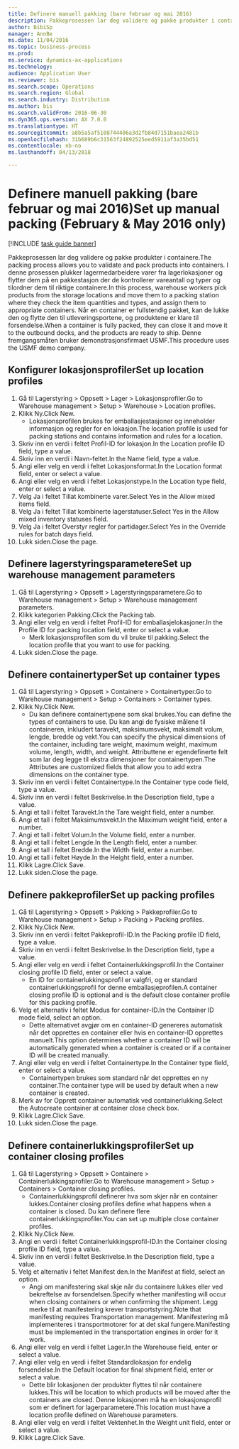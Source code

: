 ```yaml
--- 
title: Definere manuell pakking (bare februar og mai 2016)
description: Pakkeprosessen lar deg validere og pakke produkter i containere.
author: BibiSp
manager: AnnBe
ms.date: 11/04/2016
ms.topic: business-process
ms.prod: 
ms.service: dynamics-ax-applications
ms.technology: 
audience: Application User
ms.reviewer: bis
ms.search.scope: Operations
ms.search.region: Global
ms.search.industry: Distribution
ms.author: bis
ms.search.validFrom: 2016-06-30
ms.dyn365.ops.version: AX 7.0.0
ms.translationtype: HT
ms.sourcegitcommit: a8b5a5af5108744406a3d2fb84d7151baea2481b
ms.openlocfilehash: 31b689b6c31563f24892525eed5911af3a35bd51
ms.contentlocale: nb-no
ms.lasthandoff: 04/13/2018

---
```

# <a name="set-up-manual-packing-february--may-2016-only"></a><span data-ttu-id="940f0-103">Definere manuell pakking (bare februar og mai 2016)</span><span class="sxs-lookup"><span data-stu-id="940f0-103">Set up manual packing (February & May 2016 only)</span></span>

[!INCLUDE [task guide banner](../../includes/task-guide-banner.md)]

<span data-ttu-id="940f0-104">Pakkeprosessen lar deg validere og pakke produkter i containere.</span><span class="sxs-lookup"><span data-stu-id="940f0-104">The packing process allows you to validate and pack products into containers.</span></span> <span data-ttu-id="940f0-105">I denne prosessen plukker lagermedarbeidere varer fra lagerlokasjoner og flytter dem på en pakkestasjon der de kontrollerer vareantall og typer og tilordner dem til riktige containere.</span><span class="sxs-lookup"><span data-stu-id="940f0-105">In this process, warehouse workers pick products from the storage locations and move them to a packing station where they check the item quantities and types, and assign them to appropriate containers.</span></span> <span data-ttu-id="940f0-106">Når en container er fullstendig pakket, kan de lukke den og flytte den til utleveringsportene, og produktene er klare til forsendelse.</span><span class="sxs-lookup"><span data-stu-id="940f0-106">When a container is fully packed, they can close it and move it to the outbound docks, and the products are ready to ship.</span></span> <span data-ttu-id="940f0-107">Denne fremgangsmåten bruker demonstrasjonsfirmaet USMF.</span><span class="sxs-lookup"><span data-stu-id="940f0-107">This procedure uses the USMF demo company.</span></span>


## <a name="set-up-location-profiles"></a><span data-ttu-id="940f0-108">Konfigurer lokasjonsprofiler</span><span class="sxs-lookup"><span data-stu-id="940f0-108">Set up location profiles</span></span>
1. <span data-ttu-id="940f0-109">Gå til Lagerstyring > Oppsett > Lager > Lokasjonsprofiler.</span><span class="sxs-lookup"><span data-stu-id="940f0-109">Go to Warehouse management > Setup > Warehouse > Location profiles.</span></span>
2. <span data-ttu-id="940f0-110">Klikk Ny.</span><span class="sxs-lookup"><span data-stu-id="940f0-110">Click New.</span></span>
    * <span data-ttu-id="940f0-111">Lokasjonsprofilen brukes for emballasjestasjoner og inneholder informasjon og regler for en lokasjon.</span><span class="sxs-lookup"><span data-stu-id="940f0-111">The location profile is used for packing stations and contains information and rules for a location.</span></span>  
3. <span data-ttu-id="940f0-112">Skriv inn en verdi i feltet Profil-ID for lokasjon.</span><span class="sxs-lookup"><span data-stu-id="940f0-112">In the Location profile ID field, type a value.</span></span>
4. <span data-ttu-id="940f0-113">Skriv inn en verdi i Navn-feltet.</span><span class="sxs-lookup"><span data-stu-id="940f0-113">In the Name field, type a value.</span></span>
5. <span data-ttu-id="940f0-114">Angi eller velg en verdi i feltet Lokasjonsformat.</span><span class="sxs-lookup"><span data-stu-id="940f0-114">In the Location format field, enter or select a value.</span></span>
6. <span data-ttu-id="940f0-115">Angi eller velg en verdi i feltet Lokasjonstype.</span><span class="sxs-lookup"><span data-stu-id="940f0-115">In the Location type field, enter or select a value.</span></span>
7. <span data-ttu-id="940f0-116">Velg Ja i feltet Tillat kombinerte varer.</span><span class="sxs-lookup"><span data-stu-id="940f0-116">Select Yes in the Allow mixed items field.</span></span>
8. <span data-ttu-id="940f0-117">Velg Ja i feltet Tillat kombinerte lagerstatuser.</span><span class="sxs-lookup"><span data-stu-id="940f0-117">Select Yes in the Allow mixed  inventory statuses field.</span></span>
9. <span data-ttu-id="940f0-118">Velg Ja i feltet Overstyr regler for partidager.</span><span class="sxs-lookup"><span data-stu-id="940f0-118">Select Yes in the Override rules for batch days field.</span></span>
10. <span data-ttu-id="940f0-119">Lukk siden.</span><span class="sxs-lookup"><span data-stu-id="940f0-119">Close the page.</span></span>

## <a name="set-up-warehouse-management-parameters"></a><span data-ttu-id="940f0-120">Definere lagerstyringsparametere</span><span class="sxs-lookup"><span data-stu-id="940f0-120">Set up warehouse management parameters</span></span> 
1. <span data-ttu-id="940f0-121">Gå til Lagerstyring > Oppsett > Lagerstyringsparametere.</span><span class="sxs-lookup"><span data-stu-id="940f0-121">Go to Warehouse management > Setup > Warehouse management parameters.</span></span>
2. <span data-ttu-id="940f0-122">Klikk kategorien Pakking.</span><span class="sxs-lookup"><span data-stu-id="940f0-122">Click the Packing tab.</span></span>
3. <span data-ttu-id="940f0-123">Angi eller velg en verdi i feltet Profil-ID for emballasjelokasjoner.</span><span class="sxs-lookup"><span data-stu-id="940f0-123">In the Profile ID for packing location field, enter or select a value.</span></span>
    * <span data-ttu-id="940f0-124">Merk lokasjonsprofilen som du vil bruke til pakking.</span><span class="sxs-lookup"><span data-stu-id="940f0-124">Select the location profile that you want to use for packing.</span></span>  
4. <span data-ttu-id="940f0-125">Lukk siden.</span><span class="sxs-lookup"><span data-stu-id="940f0-125">Close the page.</span></span>

## <a name="set-up-container-types"></a><span data-ttu-id="940f0-126">Definere containertyper</span><span class="sxs-lookup"><span data-stu-id="940f0-126">Set up container types</span></span>
1. <span data-ttu-id="940f0-127">Gå til Lagerstyring > Oppsett > Containere > Containertyper.</span><span class="sxs-lookup"><span data-stu-id="940f0-127">Go to Warehouse management > Setup > Containers > Container types.</span></span>
2. <span data-ttu-id="940f0-128">Klikk Ny.</span><span class="sxs-lookup"><span data-stu-id="940f0-128">Click New.</span></span>
    * <span data-ttu-id="940f0-129">Du kan definere containertypene som skal brukes.</span><span class="sxs-lookup"><span data-stu-id="940f0-129">You can define the types of containers to use.</span></span> <span data-ttu-id="940f0-130">Du kan angi de fysiske målene til containeren, inkludert taravekt, maksimumsvekt, maksimalt volum, lengde, bredde og vekt.</span><span class="sxs-lookup"><span data-stu-id="940f0-130">You can specify the physical dimensions of the container, including tare weight, maximum weight, maximum volume, length, width, and weight.</span></span>  <span data-ttu-id="940f0-131">Attributtene er egendefinerte felt som lar deg legge til ekstra dimensjoner for containertypen.</span><span class="sxs-lookup"><span data-stu-id="940f0-131">The Attributes are customized fields that allow you to add extra dimensions on the container type.</span></span>     
3. <span data-ttu-id="940f0-132">Skriv inn en verdi i feltet Containertype.</span><span class="sxs-lookup"><span data-stu-id="940f0-132">In the Container type code field, type a value.</span></span>
4. <span data-ttu-id="940f0-133">Skriv inn en verdi i feltet Beskrivelse.</span><span class="sxs-lookup"><span data-stu-id="940f0-133">In the Description field, type a value.</span></span>
5. <span data-ttu-id="940f0-134">Angi et tall i feltet Taravekt.</span><span class="sxs-lookup"><span data-stu-id="940f0-134">In the Tare weight field, enter a number.</span></span>
6. <span data-ttu-id="940f0-135">Angi et tall i feltet Maksimumsvekt.</span><span class="sxs-lookup"><span data-stu-id="940f0-135">In the Maximum weight field, enter a number.</span></span>
7. <span data-ttu-id="940f0-136">Angi et tall i feltet Volum.</span><span class="sxs-lookup"><span data-stu-id="940f0-136">In the Volume field, enter a number.</span></span>
8. <span data-ttu-id="940f0-137">Angi et tall i feltet Lengde.</span><span class="sxs-lookup"><span data-stu-id="940f0-137">In the Length field, enter a number.</span></span>
9. <span data-ttu-id="940f0-138">Angi et tall i feltet Bredde.</span><span class="sxs-lookup"><span data-stu-id="940f0-138">In the Width field, enter a number.</span></span>
10. <span data-ttu-id="940f0-139">Angi et tall i feltet Høyde.</span><span class="sxs-lookup"><span data-stu-id="940f0-139">In the Height field, enter a number.</span></span>
11. <span data-ttu-id="940f0-140">Klikk Lagre.</span><span class="sxs-lookup"><span data-stu-id="940f0-140">Click Save.</span></span>
12. <span data-ttu-id="940f0-141">Lukk siden.</span><span class="sxs-lookup"><span data-stu-id="940f0-141">Close the page.</span></span>

## <a name="set-up-packing-profiles"></a><span data-ttu-id="940f0-142">Definere pakkeprofiler</span><span class="sxs-lookup"><span data-stu-id="940f0-142">Set up packing profiles</span></span>
1. <span data-ttu-id="940f0-143">Gå til Lagerstyring > Oppsett > Pakking > Pakkeprofiler.</span><span class="sxs-lookup"><span data-stu-id="940f0-143">Go to Warehouse management > Setup > Packing > Packing profiles.</span></span>
2. <span data-ttu-id="940f0-144">Klikk Ny.</span><span class="sxs-lookup"><span data-stu-id="940f0-144">Click New.</span></span>
3. <span data-ttu-id="940f0-145">Skriv inn en verdi i feltet Pakkeprofil-ID.</span><span class="sxs-lookup"><span data-stu-id="940f0-145">In the Packing profile ID field, type a value.</span></span>
4. <span data-ttu-id="940f0-146">Skriv inn en verdi i feltet Beskrivelse.</span><span class="sxs-lookup"><span data-stu-id="940f0-146">In the Description field, type a value.</span></span>
5. <span data-ttu-id="940f0-147">Angi eller velg en verdi i feltet Containerlukkingsprofil.</span><span class="sxs-lookup"><span data-stu-id="940f0-147">In the Container closing profile ID field, enter or select a value.</span></span>
    * <span data-ttu-id="940f0-148">En ID for containerlukkingsprofil er valgfri, og er standard containerlukkingsprofil for denne emballasjeprofilen.</span><span class="sxs-lookup"><span data-stu-id="940f0-148">A container closing profile ID is optional and is the default close container profile for this packing profile.</span></span>  
6. <span data-ttu-id="940f0-149">Velg et alternativ i feltet Modus for container-ID.</span><span class="sxs-lookup"><span data-stu-id="940f0-149">In the Container ID mode field, select an option.</span></span>
    * <span data-ttu-id="940f0-150">Dette alternativet avgjør om en container-ID genereres automatisk når det opprettes en container eller hvis en container-ID opprettes manuelt.</span><span class="sxs-lookup"><span data-stu-id="940f0-150">This option determines whether a container ID will be automatically generated when a container is created or if a container ID will be created manually.</span></span>  
7. <span data-ttu-id="940f0-151">Angi eller velg en verdi i feltet Containertype.</span><span class="sxs-lookup"><span data-stu-id="940f0-151">In the Container type field, enter or select a value.</span></span>
    * <span data-ttu-id="940f0-152">Containertypen brukes som standard når det opprettes en ny container.</span><span class="sxs-lookup"><span data-stu-id="940f0-152">The container type will be used by default when a new container is created.</span></span>  
8. <span data-ttu-id="940f0-153">Merk av for Opprett container automatisk ved containerlukking.</span><span class="sxs-lookup"><span data-stu-id="940f0-153">Select the Autocreate container at container close check box.</span></span>
9. <span data-ttu-id="940f0-154">Klikk Lagre.</span><span class="sxs-lookup"><span data-stu-id="940f0-154">Click Save.</span></span>
10. <span data-ttu-id="940f0-155">Lukk siden.</span><span class="sxs-lookup"><span data-stu-id="940f0-155">Close the page.</span></span>

## <a name="set-up-container-closing-profiles"></a><span data-ttu-id="940f0-156">Definere containerlukkingsprofiler</span><span class="sxs-lookup"><span data-stu-id="940f0-156">Set up container closing profiles</span></span>
1. <span data-ttu-id="940f0-157">Gå til Lagerstyring > Oppsett > Containere > Containerlukkingsprofiler.</span><span class="sxs-lookup"><span data-stu-id="940f0-157">Go to Warehouse management > Setup > Containers > Container closing profiles.</span></span>
    * <span data-ttu-id="940f0-158">Containerlukkingsprofil definerer hva som skjer når en container lukkes.</span><span class="sxs-lookup"><span data-stu-id="940f0-158">Container closing profiles define what happens when a container is closed.</span></span> <span data-ttu-id="940f0-159">Du kan definere flere containerlukkingsprofiler.</span><span class="sxs-lookup"><span data-stu-id="940f0-159">You can set up multiple close container profiles.</span></span>       
2. <span data-ttu-id="940f0-160">Klikk Ny.</span><span class="sxs-lookup"><span data-stu-id="940f0-160">Click New.</span></span>
3. <span data-ttu-id="940f0-161">Angi en verdi i feltet Containerlukkingsprofil-ID.</span><span class="sxs-lookup"><span data-stu-id="940f0-161">In the Container closing profile ID field, type a value.</span></span>
4. <span data-ttu-id="940f0-162">Skriv inn en verdi i feltet Beskrivelse.</span><span class="sxs-lookup"><span data-stu-id="940f0-162">In the Description field, type a value.</span></span>
5. <span data-ttu-id="940f0-163">Velg et alternativ i feltet Manifest den.</span><span class="sxs-lookup"><span data-stu-id="940f0-163">In the Manifest at field, select an option.</span></span>
    * <span data-ttu-id="940f0-164">Angi om manifestering skal skje når du containere lukkes eller ved bekreftelse av forsendelsen.</span><span class="sxs-lookup"><span data-stu-id="940f0-164">Specify whether manifesting will occur when closing containers or when confirming the shipment.</span></span> <span data-ttu-id="940f0-165">Legg merke til at manifestering krever transportstyring.</span><span class="sxs-lookup"><span data-stu-id="940f0-165">Note that manifesting requires Transportation management.</span></span> <span data-ttu-id="940f0-166">Manifestering må implementeres i transportmotorer for at det skal fungere.</span><span class="sxs-lookup"><span data-stu-id="940f0-166">Manifesting must be implemented in the transportation engines in order for it work.</span></span>  
6. <span data-ttu-id="940f0-167">Angi eller velg en verdi i feltet Lager.</span><span class="sxs-lookup"><span data-stu-id="940f0-167">In the Warehouse field, enter or select a value.</span></span>
7. <span data-ttu-id="940f0-168">Angi eller velg en verdi i feltet Standardlokasjon for endelig forsendelse.</span><span class="sxs-lookup"><span data-stu-id="940f0-168">In the Default location for final shipment field, enter or select a value.</span></span>
    * <span data-ttu-id="940f0-169">Dette blir lokasjonen der produkter flyttes til når containere lukkes.</span><span class="sxs-lookup"><span data-stu-id="940f0-169">This will be location to which products will be moved after the containers are closed.</span></span> <span data-ttu-id="940f0-170">Denne lokasjonen må ha en lokasjonsprofil som er definert for lagerparametere.</span><span class="sxs-lookup"><span data-stu-id="940f0-170">This location must have a location profile defined on Warehouse parameters.</span></span>  
8. <span data-ttu-id="940f0-171">Angi eller velg en verdi i feltet Vektenhet.</span><span class="sxs-lookup"><span data-stu-id="940f0-171">In the Weight unit field, enter or select a value.</span></span>
9. <span data-ttu-id="940f0-172">Klikk Lagre.</span><span class="sxs-lookup"><span data-stu-id="940f0-172">Click Save.</span></span>


